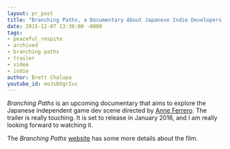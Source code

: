 ```yaml
---
layout: pr_post
title: "Branching Paths, a Documentary About Japanese Indie Developers, Looks so Good"
date: 2015-12-07 13:30:00 -0800
tags:
- peaceful_respite
- archived
- branching paths
- trailer
- video
- indie
author: Brett Chalupa
youtube_id: eoJsBXgrIvc
---
```


_Branching Paths_ is an upcoming documentary that aims to explore the
Japanese independent game dev scene directed by [Anne
Ferrero](https://twitter.com/katsudon45). The trailer is really
touching.  It is set to release in January 2016, and I am really looking
forward to watching it.

The _Branching Paths_ [website](http://branchingpaths.jp/) has some more
details about the film.
